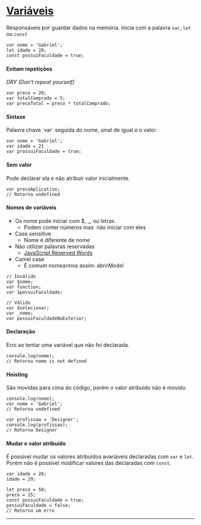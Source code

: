 <h1><a href="https://github.com/gabr1ellima/origamid-cursos/tree/main/JavaScript%20Completo%20ES6/variaveis">Variáveis</a></h1>

Responsáveis por guardar dados na memória.
Inicia com a palavra `var`, `let` ou `const`

```
var nome = 'Gabriel';
let idade = 28;
const possuiFaculdade = true;
```

<h4>Evitam repetições</h4>
<em>DRY (Don't repeat yourself)</em>

```
var preco = 20;
var totalComprado = 5;
var precoTotal = preco * totalComprado;
```

<h4>Sintaxe</h4>
Palavra chave `var` seguida do nome, sinal de igual e o valor.

```
var nome = 'Gabriel';
var idade = 21
var prossuiFaculdade = true;
```

<h4>Sem valor</h4>
Pode declarar ela e não atribuir valor inicialmente.

```
var precoAplicativo;
// Retorna undefined
```

<h4>Nomes de variáveis</h4>

- Os nome pode iniciar com $, _, ou letras.
	- Podem conter números mas  não iniciar com eles
- Case sensitive
	- Nome é diferente de nome
- Não utilizar palavras reservadas
	- <a href="https://www.w3schools.com/js/js_reserved.asp">JavaScript Reserved Words</a>
- Camel case
	- É comum nomearmos assim: abrirModel

```
// Inválido
var §nome;
var function;
var 1possuiFaculdade;

// Válido
var $selecionar;
var _nome;
var possuiFaculdadeNoExterior;
```

<h4>Declaração</h4>

Erro ao tentar uma variável que não foi declarada.

```
console.log(nome);
// Retorna nome is not defined
```

<h4>Hoisting</h4>

São movidas para cima do código, porém o valor atribuído não é movido. 
```
console.log(nome);
var nome = 'Gabriel';
// Retorna undefined

var profissao = 'Designer';
console.log(profissao);
// Retorna Designer
```

<h4>Mudar o valor atribuído</h4>

É possível mudar os valores atribuídos avariáveis declaradas com `var` e `let`. Porém não é possível modificar valores das declaradas com `const`.

```
var idade = 28;
idade = 29;

let preco = 50;
preco = 25;
const possuiFaculdade = true;
possuiFaculdade = false;
// Retorna um erro
```
<hr>
